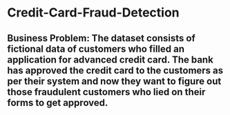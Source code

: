 # Credit-Card-Fraud-Detection

## Business Problem: The dataset consists of fictional data of customers who filled an application for advanced credit card. The bank has approved the credit card to the customers as per their system and now they want to figure out those fraudulent customers who lied on their forms to get approved.

